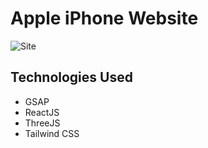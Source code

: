 # Apple iPhone Website

![Site](https://i.postimg.cc/37PnQw8n/Image-from.png)

## Technologies Used
* GSAP
* ReactJS
* ThreeJS
* Tailwind CSS
